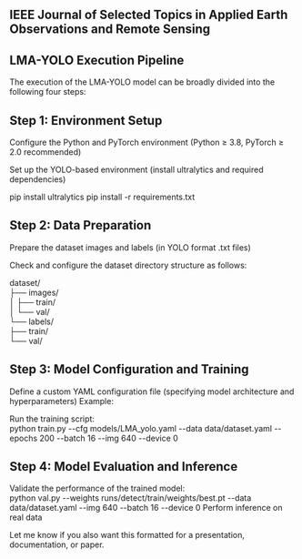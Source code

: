 ## IEEE Journal of Selected Topics in Applied Earth Observations and Remote Sensing	##

## LMA-YOLO Execution Pipeline

The execution of the LMA-YOLO model can be broadly divided into the following four steps:

## Step 1: Environment Setup

Configure the Python and PyTorch environment (Python ≥ 3.8, PyTorch ≥ 2.0 recommended)

Set up the YOLO-based environment (install ultralytics and required dependencies)

pip install ultralytics
pip install -r requirements.txt

## Step 2: Data Preparation

Prepare the dataset images and labels (in YOLO format .txt files)

Check and configure the dataset directory structure as follows:

dataset/ </br>
├── images/ </br>
│   ├── train/</br>
│   └── val/</br>
└── labels/</br>
    ├── train/</br>
    └── val/</br>
    
## Step 3: Model Configuration and Training

Define a custom YAML configuration file (specifying model architecture and hyperparameters)
Example:

Run the training script: </br>
python train.py --cfg models/LMA_yolo.yaml --data data/dataset.yaml --epochs 200 --batch 16 --img 640 --device 0

## Step 4: Model Evaluation and Inference

Validate the performance of the trained model: </br>
python val.py --weights runs/detect/train/weights/best.pt --data data/dataset.yaml --img 640 --batch 16 --device 0
Perform inference on real data

Let me know if you also want this formatted for a presentation, documentation, or paper.
